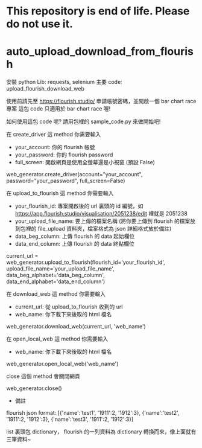 # This repository is end of life. Please do not use it.

# auto_upload_download_from_flourish
安裝 python Lib: requests, selenium
主要 code: upload_flourish_download_web

使用前請先至 https://flourish.studio/ 申請帳號密碼，並開啟一個 bar chart race 專案
這包 code 只適用於 bar chart race 喔!

如何使用這包 code 呢?
請用包裡的 sample_code.py 來做開始吧!

在 create_driver 這 method 你需要輸入 

- your_account: 你的 flourish 帳號
- your_password: 你的 flourish password
- full_screen: 開啟網頁是使用全螢幕還是小視窗 (預設 False)

web_generator.create_driver(account="your_account", password="your_password", full_screen=False)

在 upload_to_flourish 這 method 你需要輸入 

- your_flourish_id: 專案開啟後的 url 裏頭的 id 編號，如 https://app.flourish.studio/visualisation/2051238/edit 裡就是 2051238
- your_upload_file_name: 要上傳的檔案名稱 (將你要上傳到 flourish 的檔案放到包裡的 file_upload 資料夾，檔案格式為 json 詳細格式放於備註)
- data_beg_column: 上傳 flourish 的 data 起始欄位
- data_end_column: 上傳 flourish 的 data 終點欄位

current_url = web_generator.upload_to_flourish(flourish_id='your_flourish_id',
                                               upload_file_name='your_upload_file_name',
                                               data_beg_alphabet='data_beg_column',
                                               data_end_alphabet='data_end_column')
                                               
在 download_web 這 method 你需要輸入

- current_url: 從 upload_to_flourish 收到的 url
- web_name: 你下載下來後取的 html 檔名

web_generator.download_web(current_url, 'web_name')

在 open_local_web 這 method 你需要輸入

- web_name: 你下載下來後取的 html 檔名

web_generator.open_local_web('web_name')

close 這個 method 會關閉網頁

web_generator.close()

* 備註

flourish json format: [{'name':'test1', '1911':2, '1912':3}, {'name':'test2', '1911':2, '1912':3}, {'name':'test3', '1911':2, '1912':3}]

list 裏頭包 dictionary， flourish 的一列資料為 dictionary 轉換而來，像上面就有三筆資料~
